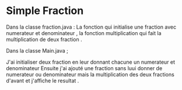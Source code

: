  # Simple Fraction

 Dans la classe fraction.java :
 La fonction qui initialise une fraction avec numerateur et denominateur , la fonction multiplication qui fait la multiplication de deux fraction .

 Dans la classe Main.java ;

 J'ai initialiser deux fraction en leur donnant chacune un numerateur et denominateur 
 Ensuite j'ai ajouté une fraction sans luui donner de numerateur ou denominateur mais la multiplication des deux fractions d'avant et j'affiche le resultat .
